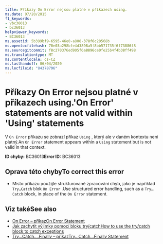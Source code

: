```yaml
---
title: Příkazy On Error nejsou platné v příkazech using.
ms.date: 07/20/2015
f1_keywords:
- vbc36013
- bc36013
helpviewer_keywords:
- BC36013
ms.assetid: 5b399bf9-6595-46e0-a808-378f6c28568b
ms.openlocfilehash: 70e03a298bfe4d3898a5f8bb571735f6f73886f8
ms.sourcegitcommit: f8c270376ed905f6a8896ce0fe25b4f4b38ff498
ms.translationtype: MT
ms.contentlocale: cs-CZ
ms.lasthandoff: 06/04/2020
ms.locfileid: "84378796"
---
```

# <a name="on-error-statements-are-not-valid-within-using-statements"></a><span data-ttu-id="58496-102">Příkazy On Error nejsou platné v příkazech using.</span><span class="sxs-lookup"><span data-stu-id="58496-102">'On Error' statements are not valid within 'Using' statements</span></span>
<span data-ttu-id="58496-103">V `On Error` příkazu se zobrazí příkaz `Using` , který ale v daném kontextu není platný.</span><span class="sxs-lookup"><span data-stu-id="58496-103">An `On Error` statement appears within a `Using` statement but is not valid in that context.</span></span>  
  
 <span data-ttu-id="58496-104">**ID chyby:** BC36013</span><span class="sxs-lookup"><span data-stu-id="58496-104">**Error ID:** BC36013</span></span>  
  
## <a name="to-correct-this-error"></a><span data-ttu-id="58496-105">Oprava této chyby</span><span class="sxs-lookup"><span data-stu-id="58496-105">To correct this error</span></span>  
  
- <span data-ttu-id="58496-106">Místo příkazu použijte strukturované zpracování chyb, jako je například `Try…Catch` blok `On Error` .</span><span class="sxs-lookup"><span data-stu-id="58496-106">Use structured error handling, such as a `Try…Catch` block, in place of the `On Error` statement.</span></span>  
  
## <a name="see-also"></a><span data-ttu-id="58496-107">Viz také</span><span class="sxs-lookup"><span data-stu-id="58496-107">See also</span></span>

- [<span data-ttu-id="58496-108">On Error – příkaz</span><span class="sxs-lookup"><span data-stu-id="58496-108">On Error Statement</span></span>](../language-reference/statements/on-error-statement.md)
- [<span data-ttu-id="58496-109">Jak zachytit výjimky pomocí bloku try/catch</span><span class="sxs-lookup"><span data-stu-id="58496-109">How to use the try/catch block to catch exceptions</span></span>](../../standard/exceptions/how-to-use-the-try-catch-block-to-catch-exceptions.md)
- [<span data-ttu-id="58496-110">Try...Catch....Finally – příkaz</span><span class="sxs-lookup"><span data-stu-id="58496-110">Try...Catch...Finally Statement</span></span>](../language-reference/statements/try-catch-finally-statement.md)

